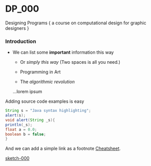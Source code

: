 # DP_000
Designing Programs { a course on computational design for graphic designers }

### Introduction


- We can list some **important** information this way
  - Or *simply this way* (Two spaces is all you need.)
  
  
  - Programming in Art
    
  - The *algorithmic revolution*
  
  ...lorem ipsum

Adding source code examples is easy
```java
String s = "Java syntax highlighting";
alert(s);
void alert(String _s){
println(_s);
float a = 0.0;
boolean b = false;
}
```

And we can add a simple link as a footnote [Cheatsheet][1]. 

[1]: https://github.com/adam-p/markdown-here/wiki/Markdown-Here-Cheatsheet

[sketch-000](https://freeartbureau.github.io/DP_000/pages/sketch-000.html )

